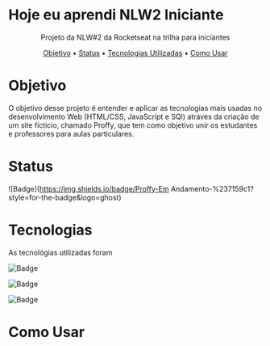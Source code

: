 # Hoje eu aprendi  NLW2 Iniciante
<p align="center">Projeto da NLW#2 da Rocketseat na trilha para iniciantes</p>



<p align="center">
 <a href="#objetivo">Objetivo</a> •
  <a href="#Status">Status</a> •
 <a href="#Tecnologias">Tecnologias Utilizadas</a> •
 <a href="#Como Usar">Como Usar</a>
</p>



# Objetivo

O objetivo desse projeto é entender e aplicar as tecnologias mais usadas no desenvolvimento Web (HTML/CSS, JavaScript e SQl) atráves da criação de um site fícticio, chamado Proffy, que tem como objetivo unir os estudantes e professores para aulas particulares.


# Status

![Badge](https://img.shields.io/badge/Proffy-Em Andamento-%237159c1?style=for-the-badge&logo=ghost)




# Tecnologias

As tecnológias utilizadas foram

![Badge](https://img.shields.io/static/v1?label=&message=Javascript&color=FF4040&style=for-the-badge)


![Badge](https://img.shields.io/static/v1?label=&message=HTML/CSS&color=020659&style=for-the-badge)

![Badge](https://img.shields.io/static/v1?label=&message=SQL&color=31353D&style=for-the-badge)


# Como Usar
